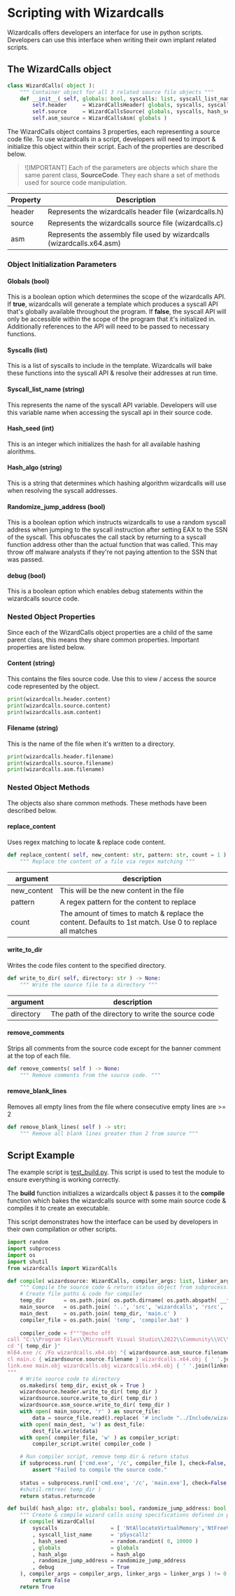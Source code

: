 # Scripting with Wizardcalls
Wizardcalls offers developers an interface for use in python scripts. Developers can use this interface when writing their own implant related scripts.

## The WizardCalls object
```py
class WizardCalls( object ):
    """ Container object for all 3 related source file objects """
    def __init__( self, globals: bool, syscalls: list, syscall_list_name:str, hash_seed: int, hash_algo:str, randomize_jump_address:bool, debug: bool ):
        self.header     = WizardCallsHeader( globals, syscalls, syscall_list_name )
        self.source     = WizardCallsSource( globals, syscalls, hash_seed, hash_algo, randomize_jump_address, debug )
        self.asm_source = WizardCallsAsm( globals )
```
The WizardCalls object contains 3 properties, each representing a source code file. To use wizardcalls in a script, developers will need to import & initialize this object within their script. Each of the properties are described below.

> ![IMPORTANT]
> Each of the parameters are objects which share the same parent class, **SourceCode**. They each share a set of methods used for source code manipulation. 

| Property | Description |
| - | - |
| header | Represents the wizardcalls header file (wizardcalls.h)
| source | Represents the wizardcalls source file (wizardcalls.c)
| asm | Represents the assembly file used by wizardcalls (wizardcalls.x64.asm)

### Object Initialization Parameters
#### Globals (bool)
This is a boolean option which determines the scope of the wizardcalls API. If **true**, wizardcalls will generate a template which produces a syscall API that's globally available throughout the program. If **false**, the syscall API will only be accessible within the scope of the program that it's initialized in. Additionally references to the API will need to be passed to necessary functions.

#### Syscalls (list)
This is a list of syscalls to include in the template. Wizardcalls will bake these functions into the syscall API & resolve their addresses at run time.

#### Syscall_list_name (string)
This represents the name of the syscall API variable. Developers will use this variable name when accessing the syscall api in their source code.

#### Hash_seed (int)
This is an integer which initializes the hash for all available hashing alorithms.

#### Hash_algo (string)
This is a string that determines which hashing algorithm wizardcalls will use when resolving the syscall addresses.

#### Randomize_jump_address (bool)
This is a boolean option which instructs wizardcalls to use a random syscall address when jumping to the syscall instruction after setting EAX to the SSN of the syscall. This obfuscates the call stack by returning to a syscall function address other than the actual function that was called. This may throw off malware analysts if they're not paying attention to the SSN that was passed.

#### debug (bool)
This is a boolean option which enables debug statements within the wizardcalls source code.

### Nested Object Properties
Since each of the WizardCalls object properties are a child of the same parent class, this means they share common properties. Important properties are listed below.

#### Content (string)
This contains the files source code. Use this to view / access the source code represented by the object.
```py
print(wizardcalls.header.content)
print(wizardcalls.source.content)
print(wizardcalls.asm.content)
```

#### Filename (string)
This is the name of the file when it's written to a directory.
```py
print(wizardcalls.header.filename)
print(wizardcalls.source.filename)
print(wizardcalls.asm.filename)
```

### Nested Object Methods
The objects also share common methods. These methods have been described below.

#### replace_content
Uses regex matching to locate & replace code content.
```py
def replace_content( self, new_content: str, pattern: str, count = 1 ) -> None:
    """ Replace the content of a file via regex matching """
```
| argument | description |
| - | - |
| new_content | This will be the new content in the file |
| pattern | A regex pattern for the content to replace |
| count | The amount of times to match & replace the content. Defaults to 1st match. Use 0 to replace all matches |

#### write_to_dir
Writes the code files content to the specified directory.
```py
def write_to_dir( self, directory: str ) -> None:
    """ Write the source file to a directory """
```
| argument | description |
| - | - |
| directory | The path of the directory to write the source code

#### remove_comments
Strips all comments from the source code except for the banner comment at the top of each file.
```py
def remove_comments( self ) -> None:
    """ Remove comments from the source code. """
```

#### remove_blank_lines
Removes all empty lines from the file where consecutive empty lines are >= 2
```py
def remove_blank_lines( self ) -> str:
    """ Remove all blank lines greater than 2 from source """
```

## Script Example
The example script is [test_build.py](../../../tests/test_build.py). This script is used to test the module to ensure everything is working correctly.

The **build** function initializes a wizardcalls object & passes it to the **compile** function which bakes the wizardcalls source with some main source code & compiles it to create an executable.

This script demonstrates how the interface can be used by developers in their own compilation or other scripts.

```py
import random
import subprocess
import os
import shutil
from wizardcalls import WizardCalls

def compile( wizardsource: WizardCalls, compiler_args: list, linker_args: list ) -> int:
    """ Compile the source code & return status object from subprocess.run """
    # Create file paths & code for compiler
    temp_dir      = os.path.join( os.path.dirname( os.path.abspath( __file__ ) ), 'temp' )
    main_source   = os.path.join( '..', 'src', 'wizardcalls', 'rsrc', 'code', 'solution file', 'src', 'source', 'main.c' )
    main_dest     = os.path.join( temp_dir, 'main.c' )
    compiler_file = os.path.join( 'temp', 'compiler.bat' )
    
    compiler_code = f"""@echo off
call "C:\\Program Files\\Microsoft Visual Studio\\2022\\Community\\VC\\Auxiliary\\Build\\vcvars64.bat"
cd "{ temp_dir }"
ml64.exe /c /Fo wizardcalls.x64.obj "{ wizardsource.asm_source.filename }"
cl main.c { wizardsource.source.filename } wizardcalls.x64.obj { ' '.join(compiler_args) }
link.exe main.obj wizardcalls.obj wizardcalls.x64.obj { ' '.join(linker_args) }
"""
    # Write source code to directory
    os.makedirs( temp_dir, exist_ok = True )
    wizardsource.header.write_to_dir( temp_dir )
    wizardsource.source.write_to_dir( temp_dir )
    wizardsource.asm_source.write_to_dir( temp_dir )
    with open( main_source, 'r' ) as source_file:
        data = source_file.read().replace( '# include "../Include/wizardcalls.h"', '# include "wizardcalls.h"' )
    with open( main_dest, 'w') as dest_file:
        dest_file.write(data)
    with open( compiler_file, 'w' ) as compiler_script:
        compiler_script.write( compiler_code )

    # Run compiler script, remove temp dir & return status
    if subprocess.run( ['cmd.exe', '/c', compiler_file ], check=False, capture_output=NO_SHOW_COMPILATION_OUTPUT ).returncode != 0:
        assert "Failed to compile the source code."
    
    status = subprocess.run(['cmd.exe', '/c', 'main.exe'], check=False, capture_output=NO_SHOW_EXECUTION_OUTPUT, cwd=temp_dir)
    #shutil.rmtree( temp_dir )
    return status.returncode

def build( hash_algo: str, globals: bool, randomize_jump_address: bool, compiler_args = [], linker_args = [] ) -> bool:
    """ Create & compile wizard calls using specifications defined in parameters """
    if compile( WizardCalls(
        syscalls                 = [ 'NtAllocateVirtualMemory','NtFreeVirtualMemory','NtWriteVirtualMemory','NtCreateThreadEx','NtWaitForSingleObject' ]
        , syscall_list_name      = 'pSyscallz'
        , hash_seed              = random.randint( 0, 10000 )
        , globals                = globals
        , hash_algo              = hash_algo
        , randomize_jump_address = randomize_jump_address
        , debug                  = True
    ), compiler_args = compiler_args, linker_args = linker_args ) != 0:
        return False
    return True
```
